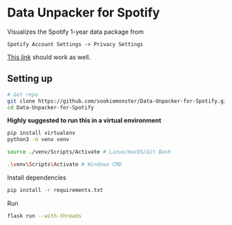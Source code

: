 # Data Unpacker for Spotify


Visualizes the Spotify 1-year data package from 

```
Spotify Account Settings -> Privacy Settings
```
[This link](https://www.spotify.com/account/privacy/) should work as well.



## Setting up 
```bash
# Get repo
git clone https://github.com/sookiemonster/Data-Unpacker-for-Spotify.git
cd Data-Unpacker-for-Spotify
```

<b>Highly suggested to run this in a virtual environment</b>
```bash
pip install virtualenv
python3 -m venv venv
```
```bash
source ./venv/Scripts/Activate # Linux/macOS/Git Bash
```
```bash
.\venv\Scripts\Activate # Windows CMD
```

Install dependencies
```bash
pip install -r requirements.txt
```

Run
```bash
flask run --with-threads
```
